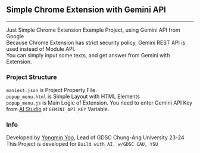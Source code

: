 ## Simple Chrome Extension with Gemini API

---

Just Simple Chrome Extension Example Project, using Gemini API from Google<br>
Because Chrome Extension has strict security policy, Gemini REST API is used instead of Module API.<br>
You can simply input some texts, and get answer from Gemini with Extension.

### Project Structure

`maniest.json` is Project Property File.<br>
`popup_menu.html` is Simple Layout with HTML Elements<br>
`popup_menu.js` is Main Logic of Extension. You need to enter Gemini API Key from [AI Studio](https://aistudio.google.com) at `GEMINI_API_KEY` Variable.

### Info

Developed by [Yongmin Yoo](https://github.com/yymin1022), Lead of GDSC Chung-Ang University 23-24<br>
This Project is developed for `Build with AI, w/GDSC CAU, YSU`